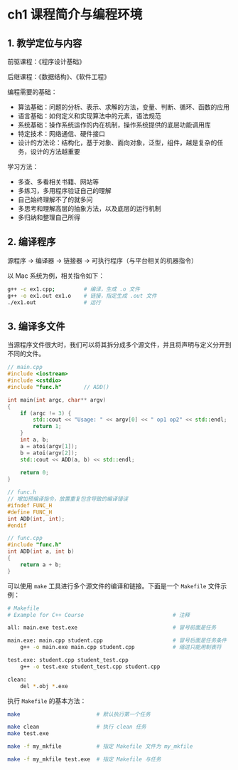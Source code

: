 # ch1 课程简介与编程环境

## 1. 教学定位与内容

前驱课程：《程序设计基础》

后继课程：《数据结构》、《软件工程》

编程需要的基础：

- 算法基础：问题的分析、表示、求解的方法，变量、判断、循环、函数的应用
- 语言基础：如何定义和实现算法中的元素，语法规范
- 系统基础：操作系统运作的内在机制，操作系统提供的底层功能调用库
- 特定技术：网络通信、硬件接口
- 设计的方法论：结构化，基于对象、面向对象，泛型，组件，越是复杂的任务，设计的方法越重要

学习方法：

- 多查、多看相关书籍、网站等
- 多练习，多用程序验证自己的理解
- 自己始终理解不了的就多问
- 多思考和理解高层的抽象方法，以及底层的运行机制
- 多归纳和整理自己所得

## 2. 编译程序

源程序 $\to$ 编译器 $\to$ 链接器 $\to$ 可执行程序（与平台相关的机器指令）

以 Mac 系统为例，相关指令如下：

```sh
g++ -c ex1.cpp;			# 编译，生成 .o 文件
g++ -o ex1.out ex1.o	# 链接，指定生成 .out 文件
./ex1.out				# 运行
```

## 3. 编译多文件

当源程序文件很大时，我们可以将其拆分成多个源文件，并且将声明与定义分开到不同的文件。

```cpp
// main.cpp
#include <iostream>
#include <cstdio>
#include "func.h"		// ADD()

int main(int argc, char** argv)
{
    if (argc != 3) {
        std::cout << "Usage: " << argv[0] << " op1 op2" << std::endl;
        return 1;
    }
    int a, b;
    a = atoi(argv[1]);
    b = atoi(argv[2]);
    std::cout << ADD(a, b) << std::endl;
    
    return 0;
}
```

```cpp
// func.h
// 增加预编译指令，放置重复包含导致的编译错误
#ifndef FUNC_H
#define FUNC_H
int ADD(int, int);
#endif
```

```cpp
// func.cpp
#include "func.h"
int ADD(int a, int b)
{
	return a + b;
}
```

可以使用 `make` 工具进行多个源文件的编译和链接。下面是一个 `Makefile` 文件示例：

```sh
# Makefile
# Example for C++ Course							# 注释

all: main.exe test.exe								# 冒号前面是任务

main.exe: main.cpp student.cpp						# 冒号后面是任务条件
	g++ -o main.exe main.cpp student.cpp			# 缩进只能用制表符

test.exe: student.cpp student_test.cpp
	g++ -o test.exe student_test.cpp student.cpp

clean:
	del *.obj *.exe
```

执行 `Makefile` 的基本方法：

```sh
make						# 默认执行第一个任务

make clean					# 执行 clean 任务
make test.exe

make -f my_mkfile			# 指定 Makefile 文件为 my_mkfile

make -f my_mkfile test.exe	# 指定 Makefile 与任务
```